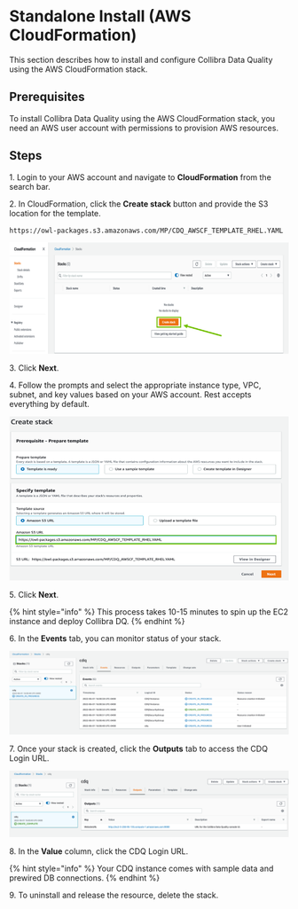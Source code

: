 # Standalone Install (AWS CloudFormation)

This section describes how to install and configure Collibra Data Quality using the AWS CloudFormation stack.

## Prerequisites

To install Collibra Data Quality using the AWS CloudFormation stack, you need an AWS user account with permissions to provision AWS resources.

## Steps

1\. Login to your AWS account and navigate to **CloudFormation** from the search bar.

2\. In CloudFormation, click the **Create stack** button and provide the S3 location for the template.

```
https://owl-packages.s3.amazonaws.com/MP/CDQ_AWSCF_TEMPLATE_RHEL.YAML
```

![](../../.gitbook/assets/dq-aws-install-1.png)

3\. Click **Next**.

4\. Follow the prompts and select the appropriate instance type, VPC, subnet, and key values based on your AWS account. Rest accepts everything by default.

![](../../.gitbook/assets/dq-aws-install-2.png)

5\. Click **Next**.

{% hint style="info" %}
This process takes 10-15 minutes to spin up the EC2 instance and deploy Collibra DQ.
{% endhint %}

6\. In the **Events** tab, you can monitor status of your stack.

![](../../.gitbook/assets/dq-aws-install-3.png)

7\. Once your stack is created, click the **Outputs** tab to access the CDQ Login URL.

![Collibra Data Quality Login URL](../../.gitbook/assets/dq-aws-install-4.png)

8\. In the **Value** column, click the CDQ Login URL.

{% hint style="info" %}
Your CDQ instance comes with sample data and prewired DB connections.
{% endhint %}

9\. To uninstall and release the resource, delete the stack.
